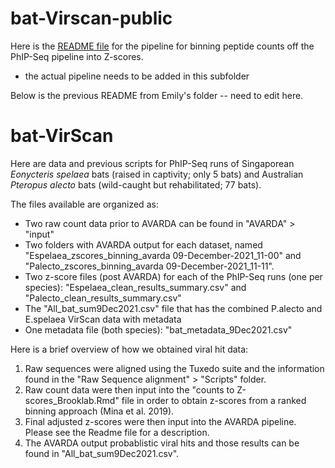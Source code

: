 # bat-Virscan-public

Here is the [README file](https://github.com/brooklabteam/bat-Virscan-public/blob/main/prep-scripts/counts-to-z-score.md) for the pipeline for binning peptide counts off the PhIP-Seq pipeline into Z-scores.
- the actual pipeline needs to be added in this subfolder


Below is the previous README from Emily's folder -- need to edit here.

# bat-VirScan

Here are data and previous scripts for PhIP-Seq runs of Singaporean *Eonycteris spelaea* bats (raised in captivity; only 5 bats) and Australian *Pteropus alecto* bats (wild-caught but rehabilitated; 77 bats).

The files available are organized as:

- Two raw count data prior to AVARDA can be found in "AVARDA" > "input"
- Two folders with AVARDA output for each dataset, named "Espelaea_zscores_binning_avarda 09-December-2021_11-00" and "Palecto_zscores_binning_avarda 09-December-2021_11-11".
- Two z-score files (post AVARDA) for each of the PhIP-Seq runs (one per species): "Espelaea_clean_results_summary.csv" and "Palecto_clean_results_summary.csv"
- The "All_bat_sum9Dec2021.csv" file that has the combined P.alecto and E.spelaea VirScan data with metadata
- One metadata file (both species): "bat_metadata_9Dec2021.csv"


Here is a brief overview of how we obtained viral hit data:
1. Raw sequences were aligned using the Tuxedo suite and the information found in the "Raw Sequence alignment" > "Scripts" folder.
2. Raw count data were then input into the "counts to Z-scores_Brooklab.Rmd" file in order to obtain z-scores from a ranked binning approach (Mina et al. 2019).
3. Final adjusted z-scores were then input into the AVARDA pipeline. Please see the Readme file for a description.
4. The AVARDA output probablistic viral hits and those results can be found in "All_bat_sum9Dec2021.csv".
